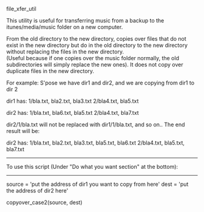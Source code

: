 file_xfer_util

This utility is useful for transferring music from a backup to the itunes/media/music folder on a new computer.

From the old directory to the new directory, copies over files that do not exist in the new directory but do in the old directory
to the new directory without replacing the files in the new directory.  
(Useful because if one copies over the music folder normally, the old subdirectories will simply replace the new ones).  It does
not copy over duplicate files in the new directory.

For example:
S'pose we have dir1 and dir2, and we are copying from dir1 to dir 2

dir1 has:
1/bla.txt, bla2.txt, bla3.txt
2/bla4.txt, bla5.txt

dir2 has:
1/bla.txt, bla6.txt, bla5.txt
2/bla4.txt, bla7.txt

dir2/1/bla.txt will not be replaced with dir1/1/bla.txt, and so on..
The end result will be:

dir2 has:
1/bla.txt, bla2.txt, bla3.txt, bla5.txt, bla6.txt
2/bla4.txt, bla5.txt, bla7.txt

**************************************************************************
To use this script (Under "Do what you want section" at the bottom):
**************************************************************************

source = 'put the address of dir1 you want to copy from here'
dest = 'put the address of dir2 here'

copyover_case2(source, dest)
